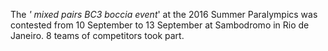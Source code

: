 The _' mixed pairs BC3 boccia event_' at the 2016 Summer Paralympics was contested from 10 September to 13 September at Sambodromo in Rio de Janeiro. 8 teams of competitors took part.
